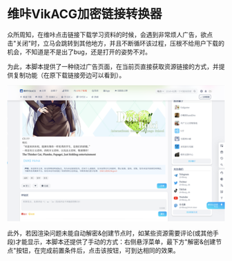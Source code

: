 # 维咔VikACG加密链接转换器

众所周知，在维咔点击链接下载学习资料的时候，会遇到非常烦人广告，欲点击"关闭"时，立马会跳转到其他地方，并且不断循环该过程，压根不给用户下载的机会，不知道是不是出了bug，还是打开的姿势不对。

为此，本脚本提供了一种绕过广告页面，在当前页直接获取资源链接的方式，并提供复制功能（在原下载链接旁边可以看到）。

![image](https://raw.githubusercontent.com/virtua1nova/url-decrypter/refs/heads/master/images/d762c4ed0d3f3facfd3863c444517b83.png)

此外，若因渲染问题未能自动解密&创建节点时，如某些资源需要评论(或其他手段)才能显示，本脚本还提供了手动的方式：右侧悬浮菜单，最下方"解密&创建节点"按钮，在完成前置条件后，点击该按钮，可到达相同的效果。